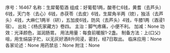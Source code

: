 序号：16467
名称：生犀葡萄酒
组成：好葡萄1两，酸枣仁6钱，黄耆（去芦头）6钱，天门冬（去心）6钱，赤茯苓（去皮）6钱，生犀角半两（镑），独活（去芦头）4钱，大麻仁1两半（研），五加皮6钱，防风（去芦头）4钱，牛膝1两（酒浸1宿）。
出处：《杨氏家藏方》卷四。
主治：脚气疼痛，小便不利。
加减：None
功效：光泽颜色，滋润肠胃。
用法用量：每食前暖服1-2盏。
制备方法：上(口父)咀，用生绢袋子贮，以无灰好酒8升同浸，密封，经7日取出。
临床应用：None
各家论述：None
用药禁忌：None
附注：None
